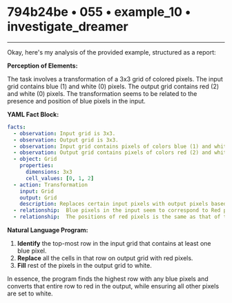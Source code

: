 # 794b24be • 055 • example_10 • investigate_dreamer

---
Okay, here's my analysis of the provided example, structured as a report:

**Perception of Elements:**

The task involves a transformation of a 3x3 grid of colored pixels. The input grid contains blue (1) and white (0) pixels. The output grid contains red (2) and white (0) pixels. The transformation seems to be related to the presence and position of blue pixels in the input.

**YAML Fact Block:**



```yaml
facts:
  - observation: Input grid is 3x3.
  - observation: Output grid is 3x3.
  - observation: Input grid contains pixels of colors blue (1) and white (0).
  - observation: Output grid contains pixels of colors red (2) and white (0).
  - object: Grid
    properties:
      dimensions: 3x3
      cell_values: [0, 1, 2]
  - action: Transformation
    input: Grid
    output: Grid
    description: Replaces certain input pixels with output pixels based on a rule.
  - relationship:  Blue pixels in the input seem to correspond to Red pixels in the output
  - relationship:  The positions of red pixels is the same as that of the top most blue pixel row.

```



**Natural Language Program:**

1.  **Identify** the top-most row in the input grid that contains at least one blue pixel.
2.  **Replace** all the cells in that row on output grid with red pixels.
3. **Fill** rest of the pixels in the output grid to white.

In essence, the program finds the highest row with any blue pixels and converts that entire row to red in the output, while ensuring all other pixels are set to white.

